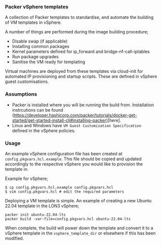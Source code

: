 ### Packer vSphere templates

A collection of Packer templates to standardise, and automate the building of VM templates in vSphere.

A number of things are performed during the image building procedure;
- Disable swap (if applicable)
- Installing common packages
- Kernel parameters defined for ip_forward and bridge-nf-call-iptables
- Run package upgrades
- Sanitise the VM ready for templating

Virtual machines are deployed from these templates via cloud-init for automated IP provisioning and startup scripts. These are defined in vSphere guest customisations.

### Assumptions
- Packer is installed where you will be running the build from. Installation instrcutions can be found (https://developer.hashicorp.com/packer/tutorials/docker-get-started/get-started-install-cli#installing-packer)[here].
- Linux and Windows have `VM Guest Customization Specification` defined in the vSphere policies.

### Usage
An example vSphere configuration file has been created at `config.pkgvars.hcl.example`. This file should be copied and updated accordingly to the respective vSphere you would like to provision the template in.

Example for vSphere;
~~~
$ cp config.pkgvars.hcl.example config.pkgvars.hcl
$ vim config.pkgvars.hcl # edit the required parameters
~~~

Deploying a VM template is simple. An example of creating a new Ubuntu 22.04 template in the LON3 vSphere;
~~~
packer init ubuntu-22.04-lts
packer build -var-file=config.pkgvars.hcl ubuntu-22.04-lts
~~~

When complete, the build will power down the template and convert it to a vSphere template in the `vsphere_template_dir` or elsewhere if this has been modified.

